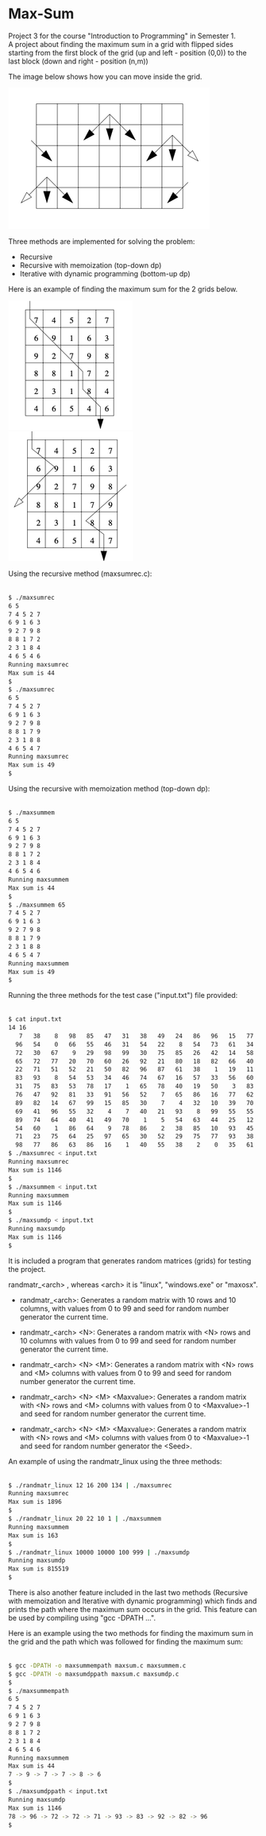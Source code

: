 # Max-Sum

 Project 3 for the course "Introduction to Programming" in Semester 1.  
A project about finding the maximum sum in a grid with flipped sides starting from the first block of the grid (up and left - position (0,0)) to the last block (down and right - position (n,m)) 

The image below shows how you can move inside the grid.

<img src = "screenshots/1.png"> 

Three methods are implemented for solving the problem:

* Recursive
* Recursive with memoization (top-down dp)
* Iterative with dynamic programming (bottom-up dp)

Here is an example of finding the maximum sum for the 2 grids below.

<img src = "screenshots/3.png">  <img src = "screenshots/2.png"> 

Using the recursive method (maxsumrec.c):

``` bash

$ ./maxsumrec
6 5
7 4 5 2 7 
6 9 1 6 3 
9 2 7 9 8 
8 8 1 7 2 
2 3 1 8 4 
4 6 5 4 6
Running maxsumrec 
Max sum is 44
$
$ ./maxsumrec
6 5
7 4 5 2 7 
6 9 1 6 3 
9 2 7 9 8
8 8 1 7 9
2 3 1 8 8 
4 6 5 4 7
Running maxsumrec 
Max sum is 49
$

```

Using the recursive with memoization method (top-down dp):

``` bash

$ ./maxsummem
6 5
7 4 5 2 7 
6 9 1 6 3 
9 2 7 9 8 
8 8 1 7 2 
2 3 1 8 4 
4 6 5 4 6
Running maxsummem 
Max sum is 44
$
$ ./maxsummem 65
7 4 5 2 7 
6 9 1 6 3 
9 2 7 9 8 
8 8 1 7 9 
2 3 1 8 8
4 6 5 4 7 
Running maxsummem
Max sum is 49
$

```

Running the three methods for the test case ("input.txt") file provided:

``` bash

$ cat input.txt 
14 16
   7   38    8   98   85   47   31   38   49   24   86   96   15   77   32   78 
  96   54    0   66   55   46   31   54   22    8   54   73   61   34   22   69 
  72   30   67    9   29   98   99   30   75   85   26   42   14   58   20   10 
  65   72   77   20   70   60   26   92   21   80   18   82   66   40   51   90 
  22   71   51   52   21   50   82   96   87   61   38    1   19   11   64   36 
  83   93    8   54   53   34   46   74   67   16   57   33   56   60   24   31 
  31   75   83   53   78   17    1   65   78   40   19   50    3   83   38   86 
  76   47   92   81   33   91   56   52    7   65   86   16   77   62   47    9 
  89   82   14   67   99   15   85   30    7    4   32   10   39   70   49   15 
  69   41   96   55   32    4    7   40   21   93    8   99   55   55   60   97 
  89   74   64   40   41   49   70    1    5   54   63   44   25   12   11   46 
  54   60    1   86   64    9   78   86    2   38   85   10   93   45    7   34 
  71   23   75   64   25   97   65   30   52   29   75   77   93   38   23   47 
  98   77   86   63   86   16    1   40   55   38    2    0   35   61   35   58 
$ ./maxsumrec < input.txt 
Running maxsumrec
Max sum is 1146
$  
$ ./maxsummem < input.txt
Running maxsummem
Max sum is 1146
$
$ ./maxsumdp < input.txt 
Running maxsumdp
Max sum is 1146
$

```

It is included a program that generates random matrices (grids) for testing the project.  

randmatr_&lt;arch> , whereas &lt;arch> it is "linux", "windows.exe" or "maxosx".

* randmatr_&lt;arch>: Generates a random matrix with 10 rows and 10 columns, with values from 0 to 99 and seed for random number generator the current time.

* randmatr_&lt;arch> &lt;N>: Generates a random matrix with &lt;N> rows and 10 columns with values from 0 to 99 and seed for random number generator the current time.
 
* randmatr_&lt;arch> &lt;N> &lt;M>: Generates a random matrix with &lt;N> rows and &lt;M> columns with values from 0 to 99 and seed for random number generator the current time.
 
* randmatr_&lt;arch> &lt;N> &lt;M> &lt;Maxvalue>: Generates a random matrix with &lt;N> rows and &lt;M> columns with values from 0 to &lt;Maxvalue>-1 and seed for random number generator the current time.
 
* randmatr_&lt;arch> &lt;N> &lt;M> &lt;Maxvalue>: Generates a random matrix with &lt;N> rows and &lt;M> columns with values from 0 to &lt;Maxvalue>-1 and seed for random number generator the &lt;Seed>.

An example of using the randmatr_linux using the three methods:

```bash

$ ./randmatr_linux 12 16 200 134 | ./maxsumrec 
Running maxsumrec
Max sum is 1896
$
$ ./randmatr_linux 20 22 10 1 | ./maxsummem
Running maxsummem
Max sum is 163
$
$ ./randmatr_linux 10000 10000 100 999 | ./maxsumdp 
Running maxsumdp
Max sum is 815519
$

```

There is also another feature included in the last two methods (Recursive with memoization and Iterative with dynamic programming) which finds and prints the path where the maximum sum occurs in the grid. This feature can be used by compiling using "gcc -DPATH ...".

Here is an example using the two methods for finding the maximum sum in the grid and the path which was followed for finding the maximum sum:

``` bash

$ gcc -DPATH -o maxsummempath maxsum.c maxsummem.c
$ gcc -DPATH -o maxsumdppath maxsum.c maxsumdp.c 
$
$ ./maxsummempath
6 5
7 4 5 2 7 
6 9 1 6 3 
9 2 7 9 8 
8 8 1 7 2 
2 3 1 8 4 
4 6 5 4 6
Running maxsummem 
Max sum is 44
7 -> 9 -> 7 -> 7 -> 8 -> 6
$
$ ./maxsumdppath < input.txt
Running maxsumdp
Max sum is 1146
78 -> 96 -> 72 -> 72 -> 71 -> 93 -> 83 -> 92 -> 82 -> 96 
$
```

